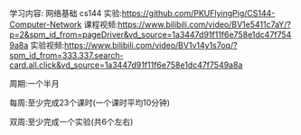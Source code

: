 学习内容: 网络基础 cs144
实验:https://github.com/PKUFlyingPig/CS144-Computer-Network
课程视频:https://www.bilibili.com/video/BV1e5411c7aY/?p=2&spm_id_from=pageDriver&vd_source=1a3447d91f11f6e758e1dc47f7549a8a
实验视频:https://www.bilibili.com/video/BV1v14y1s7oq/?spm_id_from=333.337.search-card.all.click&vd_source=1a3447d91f11f6e758e1dc47f7549a8a

周期:一个半月

每周:至少完成23个课时(一个课时平均10分钟)

双周:至少完成一个实验(共6个左右)